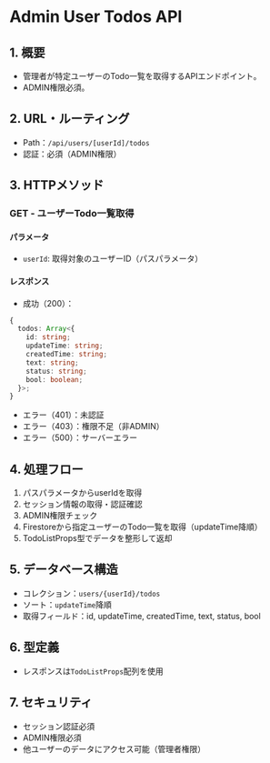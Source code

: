 # Admin User Todos API

## 1. 概要

- 管理者が特定ユーザーのTodo一覧を取得するAPIエンドポイント。
- ADMIN権限必須。

## 2. URL・ルーティング

- Path：`/api/users/[userId]/todos`
- 認証：必須（ADMIN権限）

## 3. HTTPメソッド

### GET - ユーザーTodo一覧取得

#### パラメータ
- `userId`: 取得対象のユーザーID（パスパラメータ）

#### レスポンス
- 成功（200）：
```typescript
{
  todos: Array<{
    id: string;
    updateTime: string;
    createdTime: string;
    text: string;
    status: string;
    bool: boolean;
  }>;
}
```
- エラー（401）：未認証
- エラー（403）：権限不足（非ADMIN）
- エラー（500）：サーバーエラー

## 4. 処理フロー

1. パスパラメータからuserIdを取得
2. セッション情報の取得・認証確認
3. ADMIN権限チェック
4. Firestoreから指定ユーザーのTodo一覧を取得（updateTime降順）
5. TodoListProps型でデータを整形して返却

## 5. データベース構造

- コレクション：`users/{userId}/todos`
- ソート：`updateTime`降順
- 取得フィールド：id, updateTime, createdTime, text, status, bool

## 6. 型定義

- レスポンスは`TodoListProps`配列を使用

## 7. セキュリティ

- セッション認証必須
- ADMIN権限必須
- 他ユーザーのデータにアクセス可能（管理者権限）